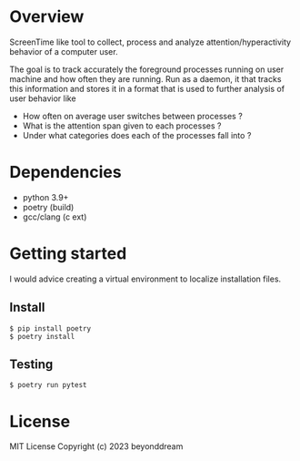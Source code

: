 # Overview
ScreenTime like tool to collect, process and analyze attention/hyperactivity behavior of a computer user.

The goal is to track accurately the foreground processes running on user machine
and how often they are running. Run as a daemon, it that tracks this information 
and stores it in a format that is used to further analysis of user behavior like 

* How often on average user switches between processes ?
* What is the attention span given to each processes ?
* Under what categories does each of the processes fall into ?
  
# Dependencies

* python 3.9+
* poetry (build)
* gcc/clang (c ext)

# Getting started

I would advice creating a virtual environment to localize installation files.

Install
--------
```
$ pip install poetry
$ poetry install
```

Testing
-------
```
$ poetry run pytest
```


# License

MIT License Copyright (c) 2023 beyonddream
